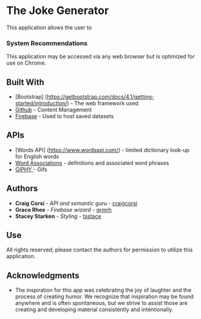 # The Joke Generator

This application allows the user to 

### System Recommendations

This application may be accessed via any web browser but is optimized for use on Chrome.

## Built With

* [Bootstrap] (https://getbootstrap.com/docs/4.1/getting-started/introduction/) - The web framework used
* [Github](https://github.com/) - Content Management
* [Firebase](https://firebase.google.com/) - Used to host saved datasets

## APIs

* [Words API] (https://www.wordsapi.com/) - limited dictionary look-up for English words
* [Word Associations](https://www.twinword.com/api/word-associations.php) - definitions and associated word phrases
* [GIPHY ](https://developers.giphy.com/) - Gifs


## Authors

* **Craig Corsi** - *API and semantic guru* - [craigcorsi](https://github.com/craigcorsi)
* **Grace Rhee** - *Firebase wizard* - [grmrh](https://github.com/grmrh)
* **Stacey Starken** - *Styling* - [tsstace](https://github.com/tsstace)

## Use

All rights reserved; please contact the authors for permission to utilize this application.

## Acknowledgments

* The inspiration for this app was celebrating the joy of laughter and the process of creating humor.  We recognize that inspiration may be found anywhere and is often spontaneous, but we strive to assist those are creating and developing material consistently and intentionally.   

